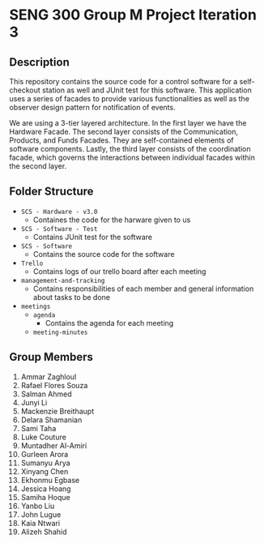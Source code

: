 
# SENG 300 Group M Project Iteration 3
## Description
This repository contains the source code for a control software for a self-checkout station as well and JUnit test for this software. This application uses a series of facades to provide various functionalities as well as the observer design pattern for notification of events.

We are using a 3-tier layered architecture. In the first layer we have the Hardware Facade. The second layer consists of the Communication, Products, and Funds Facades. They are self-contained elements of software components. Lastly, the third layer consists of the coordination facade, which governs the interactions between individual facades within the second layer.
## Folder Structure
 - `SCS - Hardware - v3.0`
	 - Containes the code for the harware given to us
 - `SCS - Software - Test`
	 - Contains JUnit test for the software
 - `SCS - Software`
	 - Contains the source code for the software
 - `Trello`
     - Contains logs of our trello board after each meeting
 - `management-and-tracking`
     - Contains responsibilities of each member and general information about tasks to be done
 - `meetings`
	 - `agenda`
		 - Contains the agenda for each meeting
	 - `meeting-minutes`
 

## Group Members

 1. Ammar Zaghloul  
 2. Rafael Flores Souza  
 3. Salman Ahmed  
 4. Junyi Li 
 5. Mackenzie Breithaupt 
 6. Delara Shamanian 
 7. Sami Taha  
 8. Luke Couture
 9. Muntadher Al-Amiri 
 10. Gurleen Arora 
 11. Sumanyu Arya 
 12. Xinyang Chen 
 13. Ekhonmu Egbase 
 14. Jessica Hoang 
 15. Samiha Hoque 
 16. Yanbo Liu 
 17. John Lugue 
 18. Kaia Ntwari
 19. Alizeh Shahid

